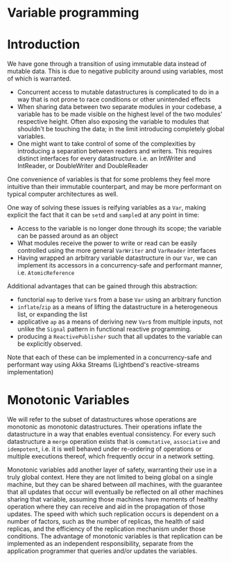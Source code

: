 Variable programming
====================

# Introduction

We have gone through a transition of using immutable data instead of mutable data. This is due to negative publicity around using variables, most of which is warranted.

- Concurrent access to mutable datastructures is complicated to do in a way that is not prone to race conditions or other unintended effects
- When sharing data between two separate modules in your codebase, a variable has to be made visible on the highest level of the two modules' respective height. Often also exposing the variable to modules that
shouldn't be touching the data; in the limit introducing completely global variables.
- One might want to take control of some of the complexities by introducing a separation between readers and writers. This requires distinct interfaces for every datastructure. i.e. an IntWriter and IntReader, or DoubleWriter and DoubleReader

One convenience of variables is that for some problems they feel more intuitive than their immutable counterpart, and may be more performant on typical computer architectures as well.

One way of solving these issues is reifying variables as a `Var`, making explicit the fact that it can be `set`d and `sample`d at any point in time:

- Access to the variable is no longer done through its scope; the variable can be passed around as an object
- What modules receive the power to write or read can be easily controlled using the more general `VarWriter` and `VarReader` interfaces
- Having wrapped an arbitrary variable datastructure in our `Var`, we can implement its accessors in a concurrency-safe and performant manner, i.e. `AtomicReference`

Additional advantages that can be gained through this abstraction:

- functorial `map` to derive `Var`s from a base `Var` using an arbitrary function
- `inflate`/`zip` as a means of lifting the datastructure in a heterogeneous list, or expanding the list
- applicative `ap` as a means of deriving new `Var`s from multiple inputs, not unlike the `Signal` pattern in functional reactive programming.
- producing a `ReactivePublisher` such that all updates to the variable can be explicitly observed.

Note that each of these can be implemented in a concurrency-safe and performant way using Akka Streams (Lightbend's reactive-streams implementation)

# Monotonic Variables

We will refer to the subset of datastructures whose operations are monotonic as monotonic datastructures. Their operations inflate the datastructure in a way that enables eventual consistency. For every
such datastructure a `merge` operation exists that is `commutative`, `associative` and `idempotent`, i.e. it is well behaved under re-ordering of operations or multiple executions thereof, which frequently
occur in a network setting.

Monotonic variables add another layer of safety, warranting their use in a truly global context. Here they are not limited to being global on a single machine, but they can be shared between _all_ machines,
with the guarantee that all updates that occur will eventually be reflected on all other machines sharing that variable, assuming those machines have moments of healthy operation where they can receive and
aid in the propagation of those updates. The speed with which such replication occurs is dependent on a number of factors, such as the number of replicas, the health of said replicas, and the efficiency of
the replication mechanism under those conditions. The advantage of monotonic variables is that replication can be implemented as an independent responsibility, separate from the application programmer that
queries and/or updates the variables.